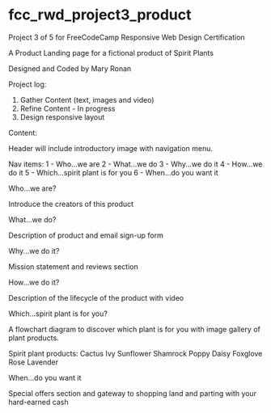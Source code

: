 # fcc_rwd_project3_product
Project 3 of 5 for FreeCodeCamp Responsive Web Design Certification

A Product Landing page for a fictional product of Spirit Plants

Designed and Coded by Mary Ronan

Project log:
1. Gather Content (text, images and video)
2. Refine Content - In progress
3. Design responsive layout 


Content:

Header will include introductory image with navigation menu.

Nav items:
1 - Who...we are
2 - What...we do
3 - Why...we do it
4 - How...we do it
5 - Which...spirit plant is for you
6 - When...do you want it


Who...we are?

Introduce the creators of this product

What...we do?

Description of product and email sign-up form

Why...we do it?

Mission statement and reviews section

How...we do it?

Description of the lifecycle of the product with video

Which...spirit plant is for you?

A flowchart diagram to discover which plant is for you with image gallery of plant products.

Spirit plant products:
Cactus
Ivy
Sunflower
Shamrock
Poppy
Daisy
Foxglove
Rose
Lavender

When...do you want it

Special offers section and gateway to shopping land and parting with your hard-earned cash



